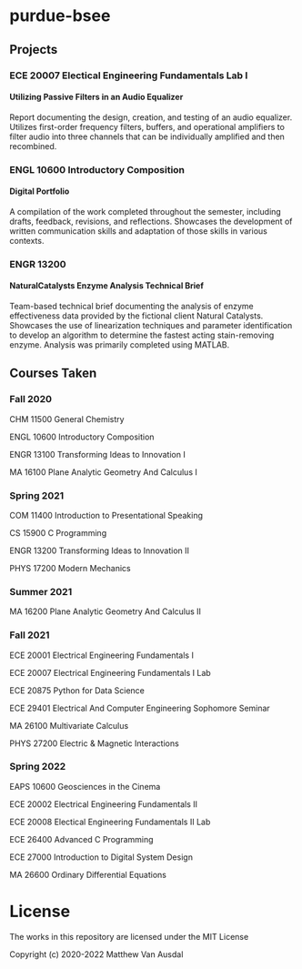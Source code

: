 # purdue-bsee

## Projects

### ECE 20007 Electical Engineering Fundamentals Lab I
#### Utilizing Passive Filters in an Audio Equalizer
Report documenting the design, creation, and testing of an audio equalizer. Utilizes first-order frequency filters, buffers, and operational amplifiers to filter audio into three channels that can be individually amplified and then recombined.

### ENGL 10600 Introductory Composition
#### Digital Portfolio
A compilation of the work completed throughout the semester, including drafts, feedback, revisions, and reflections. Showcases the development of written communication skills and adaptation of those skills in various contexts.

### ENGR 13200 
#### NaturalCatalysts Enzyme Analysis Technical Brief
Team-based technical brief documenting the analysis of enzyme effectiveness data provided by the fictional client Natural Catalysts. Showcases the use of linearization techniques and parameter identification to develop an algorithm to determine the fastest acting stain-removing enzyme. Analysis was primarily completed using MATLAB.

## Courses Taken

### Fall 2020
CHM 11500 General Chemistry

ENGL 10600 Introductory Composition

ENGR 13100 Transforming Ideas to Innovation I

MA 16100 Plane Analytic Geometry And Calculus I

### Spring 2021
COM 11400 Introduction to Presentational Speaking

CS 15900 C Programming

ENGR 13200 Transforming Ideas to Innovation II

PHYS 17200 Modern Mechanics

### Summer 2021
MA 16200 Plane Analytic Geometry And Calculus II

### Fall 2021
ECE 20001 Electrical Engineering Fundamentals I

ECE 20007 Electrical Engineering Fundamentals I Lab

ECE 20875 Python for Data Science

ECE 29401 Electrical And Computer Engineering Sophomore Seminar

MA 26100 Multivariate Calculus

PHYS 27200 Electric & Magnetic Interactions

### Spring 2022
EAPS 10600 Geosciences in the Cinema

ECE 20002 Electrical Engineering Fundamentals II

ECE 20008 Electical Engineering Fundamentals II Lab

ECE 26400 Advanced C Programming

ECE 27000 Introduction to Digital System Design

MA 26600 Ordinary Differential Equations

# License
The works in this repository are licensed under the MIT License

Copyright (c) 2020-2022 Matthew Van Ausdal
